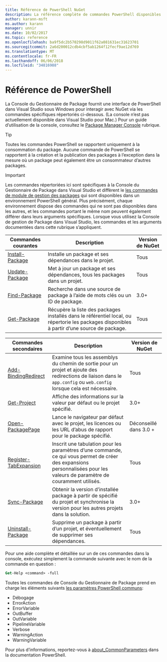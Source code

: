 ```yaml
---
title: Référence de PowerShell NuGet
description: La référence complète de commandes PowerShell disponibles dans la Console du Gestionnaire de Package NuGet dans Visual Studio.
author: karann-msft
ms.author: karann
manager: unnir
ms.date: 10/02/2017
ms.topic: reference
ms.openlocfilehash: ba9f5dc2b570298d9011f62a081631ec31623701
ms.sourcegitcommit: 2a6d200012cdb4cbf5ab1264f12fecf9ae12d769
ms.translationtype: MT
ms.contentlocale: fr-FR
ms.lasthandoff: 06/06/2018
ms.locfileid: "34816988"
---
```

# <a name="powershell-reference"></a>Référence de PowerShell

La Console du Gestionnaire de Package fournit une interface de PowerShell dans Visual Studio sous Windows pour interagir avec NuGet via les commandes spécifiques répertoriés ci-dessous. (La console n’est pas actuellement disponible dans Visual Studio pour Mac.) Pour un guide d’utilisation de la console, consultez le [Package Manager Console](../tools/package-manager-console.md) rubrique.

> [!Tip]
> Toutes les commandes PowerShell se rapportent uniquement à la consommation du package. Aucune commande de PowerShell se rapportent à la création et la publication des packages à l’exception dans la mesure où un package peut également être un consommateur d’autres packages.

> [!Important]
> Les commandes répertoriées ici sont spécifiques à la Console du Gestionnaire de Package dans Visual Studio et diffèrent le [les commandes de module de gestion des packages](/powershell/module/packagemanagement/?view=powershell-6) qui sont disponibles dans un environnement PowerShell général. Plus précisément, chaque environnement dispose des commandes qui ne sont pas disponibles dans les autres, et les commandes portant le même nom peuvent également différer dans leurs arguments spécifiques. Lorsque vous utilisez la Console de gestion de Package dans Visual Studio, les commandes et les arguments documentées dans cette rubrique s’appliquent.

| Commandes courantes | Description | Version de NuGet |
| --- | --- | --- |
| [Install-Package](ps-ref-install-package.md) | Installe un package et ses dépendances dans le projet. | Tous |
| [Update-Package](ps-ref-update-package.md) | Met à jour un package et ses dépendances, tous les packages dans un projet. | Tous |
| [Find-Package](ps-ref-find-package.md) | Recherche dans une source de package à l’aide de mots clés ou un ID de package. | 3.0+ |
| [Get-Package](ps-ref-get-package.md) | Récupère la liste des packages installés dans le référentiel local, ou répertorie les packages disponibles à partir d’une source de package. | Tous |

| Commandes secondaires | Description | Version de NuGet |
| --- | --- | --- |
| [Add-BindingRedirect](ps-ref-add-bindingredirect.md) | Examine tous les assemblys du chemin de sortie pour un projet et ajoute des redirections de liaison dans le `app.config` ou `web.config` lorsque cela est nécessaire. | Tous |
| [Get-Project](ps-ref-get-project.md) | Affiche des informations sur la valeur par défaut ou le projet spécifié. | 3.0+ |
| [Open-PackagePage](ps-ref-open-packagepage.md) | Lance le navigateur par défaut avec le projet, les licences ou les URL d’abus de rapport pour le package spécifié. | Déconseillé dans 3.0 + |
| [Register-TabExpansion](ps-ref-register-tabexpansion.md) | Inscrit une tabulation pour les paramètres d’une commande, ce qui vous permet de créer des expansions personnalisées pour les valeurs de paramètre de couramment utilisés. | Tous |
| [Sync-Package](ps-ref-sync-package.md) | Obtenir la version d’installée package à partir de spécifié du projet et synchronise la version pour les autres projets dans la solution. | 3.0+ |
| [Uninstall-Package](ps-ref-uninstall-package.md) | Supprime un package à partir d’un projet, et éventuellement de supprimer ses dépendances. | Tous |

Pour une aide complète et détaillée sur un de ces commandes dans la console, exécutez simplement la commande suivante avec le nom de la commande en question :

```ps
Get-Help <command> -full
```

Toutes les commandes de Console du Gestionnaire de Package prend en charge les éléments suivants [les paramètres PowerShell communs](http://go.microsoft.com/fwlink/?LinkID=113216):

- Débogage
- ErrorAction
- ErrorVariable
- OutBuffer
- OutVariable
- PipelineVariable
- Verbose
- WarningAction
- WarningVariable

Pour plus d’informations, reportez-vous à [about_CommonParameters](http://go.microsoft.com/fwlink/?LinkID=113216) dans la documentation PowerShell.
